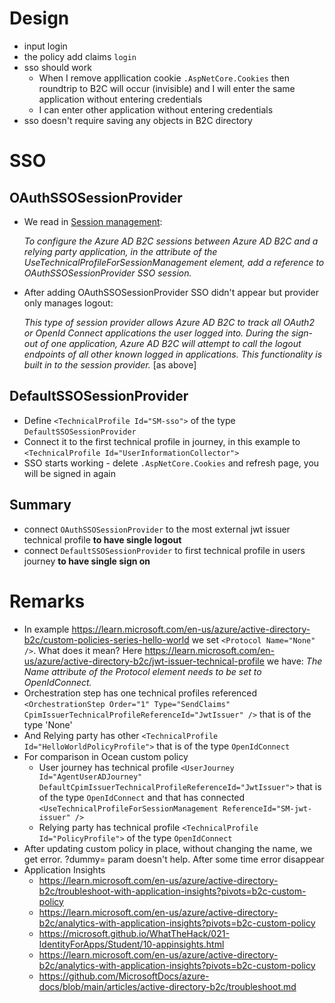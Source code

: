 # Design
- input login
- the policy add claims `login`
- sso should work
  - When I remove appllication cookie `.AspNetCore.Cookies` then roundtrip to B2C will occur (invisible) and I will enter the same application without entering credentials
  - I can enter other application without entering credentials
- sso doesn't require saving any objects in B2C directory

# SSO
## OAuthSSOSessionProvider
- We read in [Session management](https://learn.microsoft.com/en-us/azure/active-directory-b2c/jwt-issuer-technical-profile#session-management):
  
     *To configure the Azure AD B2C sessions between Azure AD B2C and a relying party application, in the attribute of the UseTechnicalProfileForSessionManagement element, add a reference to OAuthSSOSessionProvider SSO session.*
     
- After adding OAuthSSOSessionProvider SSO didn't appear but provider only manages logout:

     *This type of session provider allows Azure AD B2C to track all OAuth2 or OpenId Connect applications the user logged into. During the sign-out of one application, Azure AD B2C will attempt to call the logout endpoints of all other known logged in applications. This functionality is built in to the session provider.* [as above]

## DefaultSSOSessionProvider
- Define `<TechnicalProfile Id="SM-sso">` of the type `DefaultSSOSessionProvider`
- Connect it to the first technical profile in journey, in this example to `<TechnicalProfile Id="UserInformationCollector">`
- SSO starts working - delete `.AspNetCore.Cookies` and refresh page, you will be signed in again
## Summary
  - connect `OAuthSSOSessionProvider` to the most external jwt issuer technical profile **to have single logout**
  - connect `DefaultSSOSessionProvider` to first technical profile in users journey **to have single sign on**

# Remarks
- In example https://learn.microsoft.com/en-us/azure/active-directory-b2c/custom-policies-series-hello-world we set `<Protocol Name="None" />`. What does it mean? Here https://learn.microsoft.com/en-us/azure/active-directory-b2c/jwt-issuer-technical-profile we have: *The Name attribute of the Protocol element needs to be set to OpenIdConnect.*
- Orchestration step has one technical profiles referenced `<OrchestrationStep Order="1" Type="SendClaims" CpimIssuerTechnicalProfileReferenceId="JwtIssuer" />` that is of the type 'None'
- And Relying party has other `<TechnicalProfile Id="HelloWorldPolicyProfile">` that is of the type `OpenIdConnect`
- For comparison in Ocean custom policy
  - User journey has technical profile `<UserJourney Id="AgentUserADJourney" DefaultCpimIssuerTechnicalProfileReferenceId="JwtIssuer">` that is of the type `OpenIdConnect` and that has connected `<UseTechnicalProfileForSessionManagement ReferenceId="SM-jwt-issuer" />`
  - Relying party has technical profile `<TechnicalProfile Id="PolicyProfile">` of the type `OpenIdConnect`
- After updating custom policy in place, without changing the name, we get error. ?dummy= param doesn't help. After some time error disappear
- Application Insights
  - https://learn.microsoft.com/en-us/azure/active-directory-b2c/troubleshoot-with-application-insights?pivots=b2c-custom-policy
  - https://learn.microsoft.com/en-us/azure/active-directory-b2c/analytics-with-application-insights?pivots=b2c-custom-policy
  - https://microsoft.github.io/WhatTheHack/021-IdentityForApps/Student/10-appinsights.html
  - https://learn.microsoft.com/en-us/azure/active-directory-b2c/analytics-with-application-insights?pivots=b2c-custom-policy
  - https://github.com/MicrosoftDocs/azure-docs/blob/main/articles/active-directory-b2c/troubleshoot.md
